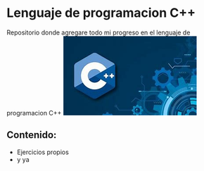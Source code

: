 # Lenguaje de programacion C++
Repositorio donde agregare todo mi progreso en el lenguaje de programacion C++
![CPP](lenguajec++.jfif)

## Contenido:
- Ejercicios propios
- y ya
